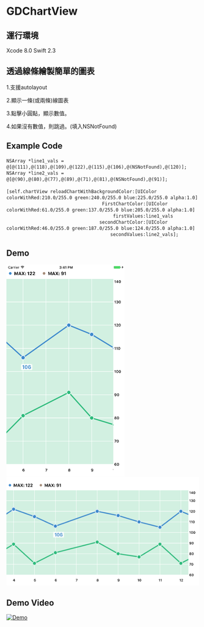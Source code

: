 # GDChartView
## 運行環境
Xcode 8.0
Swift 2.3

## 透過線條繪製簡單的圖表

1.支援autolayout

2.顯示一條(或兩條)線圖表

3.點擊小圓點，顯示數值。

4.如果沒有數值，則跳過。(填入NSNotFound)

## Example Code
```objc
NSArray *line1_vals = @[@(111),@(118),@(109),@(122),@(115),@(106),@(NSNotFound),@(120)];
NSArray *line2_vals = @[@(90),@(80),@(77),@(89),@(71),@(81),@(NSNotFound),@(91)];
    
[self.chartView reloadChartWithBackgroundColor:[UIColor colorWithRed:210.0/255.0 green:240.0/255.0 blue:225.0/255.0 alpha:1.0]
                                   FirstChartColor:[UIColor colorWithRed:61.0/255.0 green:137.0/255.0 blue:205.0/255.0 alpha:1.0]
                                       firstValues:line1_vals
                                  secondChartColor:[UIColor colorWithRed:46.0/255.0 green:187.0/255.0 blue:124.0/255.0 alpha:1.0]
                                      secondValues:line2_vals];
```
## Demo

![alt tag1](https://github.com/KevinLiou/GDChartView/blob/master/GDChartSample/screenshot1.png)
![alt tag2](https://github.com/KevinLiou/GDChartView/blob/master/GDChartSample/screenshot2.png)

## Demo Video

[![Demo](http://img.youtube.com/vi/8ChRlkzgaAY/0.jpg)](http://www.youtube.com/watch?v=8ChRlkzgaAY)
